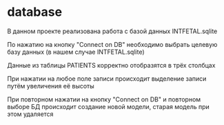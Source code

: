 # database

В данном проекте реализована работа с базой данных INTFETAL.sqlite

По нажатию на кнопку "Connect on DB" необходимо выбрать целевую базу данных (в нашем случае INTFETAL.sqlite)

Данные из таблицы PATIENTS корректно отобразятся в трёх столбцах

При нажатии на любое поле записи происходит выделение записи путём увеличения её высоты

При повторном нажатии на кнопку "Connect on DB" и повторном выборе БД происходит создание новой модели, старая модель при этом удаляется 
